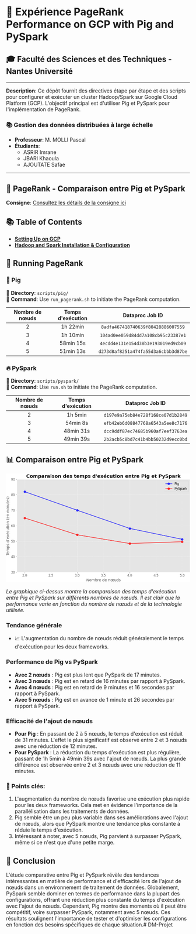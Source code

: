 # 🚀 Expérience PageRank Performance on GCP with Pig and PySpark

## 🎓 Faculté des Sciences et des Techniques - Nantes Université

---

**Description**: Ce dépôt fournit des directives étape par étape et des scripts pour configurer et exécuter un cluster Hadoop/Spark sur Google Cloud Platform (GCP). L'objectif principal est d'utiliser Pig et PySpark pour l'implémentation de PageRank.

### 📚 Gestion des données distribuées à large échelle

- **Professeur**: M. MOLLI Pascal  
- **Étudiants**:
  - ASRIR Imrane
  - JBARI Khaoula
  - AJOUTATE Safae

---

## 📘 PageRank - Comparaison entre Pig et PySpark  

**Consigne**: [Consultez les détails de la consigne ici](https://madoc.univ-nantes.fr/mod/assign/view.php?id=1523335)


## 📚 Table of Contents
- [**Setting Up on GCP**](./setup/gcp_setup.md)
- [**Hadoop and Spark Installation & Configuration**](./setup/hadoop_spark_setup.md)



## 🚀 Running PageRank

### 🐖 Pig

📁 **Directory**: `scripts/pig/`   
🔧 **Command**: Use `run_pagerank.sh` to initiate the PageRank computation.

| Nombre de nœuds | Temps d'exécution | Dataproc Job ID |
|:---------------:|:-----------------:|:---------------:|
| 2               | 1h 22min          | `8adfa467418740639f80428886007559` |
| 3               | 1h 10min          | `104ad0ee059d84dd7a108cb95c23387e1` |
| 4               | 58min 15s         | `4ecdd4e131e154d38b3e193019ed9cb09` |
| 5               | 51min 13s         | `d273d8af8251a474fa55d3a6cbbb3d87be` |

### 🔥 PySpark

📁 **Directory**: `scripts/pyspark/`   
🔧 **Command**: Use `run.sh` to initiate the PageRank computation.

| Nombre de nœuds | Temps d'exécution | Dataproc Job ID |
|:---------------:|:-----------------:|:---------------:|
| 2               | 1h 5min           | `d197e9a75eb84e728f168ce07d1b2849` |
| 3               | 54min 8s          | `efb42eb6d08847768a6543a5ee8c7176` |
| 4               | 48min 31s         | `dcc9ddf87ec74685b960af7eef3763ea` |
| 5               | 49min 39s         | `2b2acb5c8bd7c41b4bb50232d9ecc0bd` |

## 📊 Comparaison entre Pig et PySpark


![Comparaison Pig vs PySpark](./graph/trinket_plot.png)

*Le graphique ci-dessus montre la comparaison des temps d'exécution entre Pig et PySpark sur différents nombres de nœuds. Il est clair que la performance varie en fonction du nombre de nœuds et de la technologie utilisée.*

### Tendance générale
- 📈 L'augmentation du nombre de nœuds réduit généralement le temps d'exécution pour les deux frameworks.

### Performance de Pig vs PySpark
- **Avec 2 nœuds** : Pig est plus lent que PySpark de 17 minutes.
- **Avec 3 nœuds** : Pig est en retard de 16 minutes par rapport à PySpark.
- **Avec 4 nœuds** : Pig est en retard de 9 minutes et 16 secondes par rapport à PySpark.
- **Avec 5 nœuds** : Pig est en avance de 1 minute et 26 secondes par rapport à PySpark.

### Efficacité de l'ajout de nœuds
- **Pour Pig** : En passant de 2 à 5 nœuds, le temps d'exécution est réduit de 31 minutes. L'effet le plus significatif est observé entre 2 et 3 nœuds avec une réduction de 12 minutes.
- **Pour PySpark** : La réduction du temps d'exécution est plus régulière, passant de 1h 5min à 49min 39s avec l'ajout de nœuds. La plus grande différence est observée entre 2 et 3 nœuds avec une réduction de 11 minutes.

### 📍 Points clés:
 
1. L'augmentation du nombre de nœuds favorise une exécution plus rapide pour les deux frameworks. Cela met en évidence l'importance de la parallélisation dans les traitements de données.
2. Pig semble être un peu plus variable dans ses améliorations avec l'ajout de nœuds, alors que PySpark montre une tendance plus constante à réduie le temps d'exécution.
3. Intéressant à noter, avec 5 nœuds, Pig parvient à surpasser PySpark, même si ce n'est que d'une petite marge.

## 🎯 Conclusion

L'étude comparative entre Pig et PySpark révèle des tendances intéressantes en matière de performance et d'efficacité lors de l'ajout de nœuds dans un environnement de traitement de données. Globalement, PySpark semble dominer en termes de performance dans la plupart des configurations, offrant une réduction plus constante du temps d'exécution avec l'ajout de nœuds. Cependant, Pig montre des moments où il peut être compétitif, voire surpasser PySpark, notamment avec 5 nœuds. Ces résultats soulignent l'importance de tester et d'optimiser les configurations en fonction des besoins spécifiques de chaque situation.#   D M - P r o j e t 
 
 